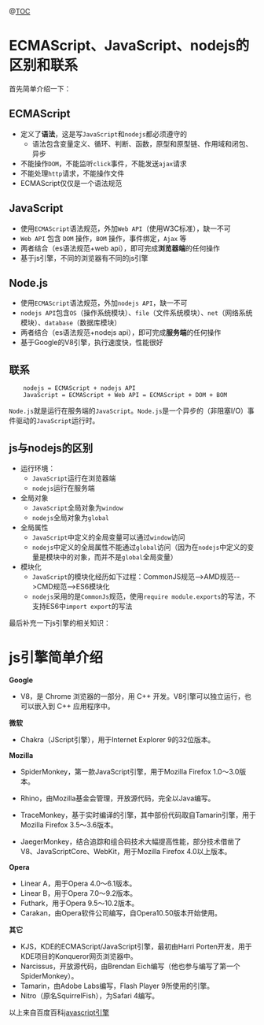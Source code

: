 @[TOC](目录)
# ECMAScript、JavaScript、nodejs的区别和联系

首先简单介绍一下：
## ECMAScript
- 定义了**语法**，这是写`JavaScript`和`nodejs`都必须遵守的
  - 语法包含变量定义、循环、判断、函数，原型和原型链、作用域和闭包、异步
- 不能操作`DOM`，不能监听`click`事件，不能发送`ajax`请求
- 不能处理`http`请求，不能操作文件
- ECMAScript仅仅是一个语法规范

## JavaScript
- 使用`ECMAScript`语法规范，外加`Web API`（使用W3C标准），缺一不可
- `Web API` 包含 `DOM` 操作，`BOM` 操作，事件绑定，`Ajax` 等
- 两者结合（es语法规范+web api），即可完成**浏览器端**的任何操作
- 基于js引擎，不同的浏览器有不同的js引擎

## Node.js
- 使用`ECMAScript`语法规范，外加`nodejs API`，缺一不可
- `nodejs API`包含`OS`（操作系统模块）、`file`（文件系统模块）、`net`（网络系统模块）、`database`（数据库模块）
- 两者结合（es语法规范+nodejs api），即可完成**服务端**的任何操作
- 基于Google的V8引擎，执行速度快，性能很好

## 联系
```
	nodejs = ECMAScript + nodejs API
	JavaScript = ECMAScript + Web API = ECMAScript + DOM + BOM
```
`Node.js`就是运行在服务端的`JavaScript`。`Node.js`是一个异步的（非阻塞I/O）事件驱动的`JavaScript`运行时。

## js与nodejs的区别
- 运行环境：
	- `JavaScript`运行在浏览器端
	- `nodejs`运行在服务端
- 全局对象
	- `JavaScript`全局对象为`window`
	- `nodejs`全局对象为`global`
- 全局属性
	- `JavaScript`中定义的全局变量可以通过`window`访问
	- `nodejs`中定义的全局属性不能通过`global`访问（因为在`nodejs`中定义的变量是模块中的对象，而并不是`global`全局变量）
- 模块化
	- `JavaScript`的模块化经历如下过程：CommonJS规范-->AMD规范-->CMD规范-->ES6模块化
	- `nodejs`采用的是`CommonJs`规范，使用`require module.exports`的写法，不支持ES6中`import export`的写法
  
最后补充一下js引擎的相关知识：
# js引擎简单介绍

**Google**

 - V8，是 Chrome 浏览器的一部分，用 C++ 开发。V8引擎可以独立运行，也可以嵌入到 C++ 应用程序中。
  
**微软**

- Chakra（JScript引擎），用于Internet Explorer 9的32位版本。

**Mozilla**

- SpiderMonkey，第一款JavaScript引擎，用于Mozilla Firefox 1.0～3.0版本。

- Rhino，由Mozilla基金会管理，开放源代码，完全以Java编写。

- TraceMonkey，基于实时编译的引擎，其中部份代码取自Tamarin引擎，用于Mozilla Firefox 3.5～3.6版本。

- JaegerMonkey，结合追踪和组合码技术大幅提高性能，部分技术借凿了V8、JavaScriptCore、WebKit，用于Mozilla Firefox 4.0以上版本。

**Opera**
- Linear A，用于Opera 4.0～6.1版本。
- Linear B，用于Opera 7.0～9.2版本。
- Futhark，用于Opera 9.5～10.2版本。
- Carakan，由Opera软件公司编写，自Opera10.50版本开始使用。

**其它**
- KJS，KDE的ECMAScript/JavaScript引擎，最初由Harri Porten开发，用于KDE项目的Konqueror网页浏览器中。
- Narcissus，开放源代码，由Brendan Eich编写（他也参与编写了第一个SpiderMonkey）。
- Tamarin，由Adobe Labs编写，Flash Player 9所使用的引擎。
- Nitro（原名SquirrelFish），为Safari 4编写。

以上来自百度百科[javascript引擎](https://baike.baidu.com/item/javascript%E5%BC%95%E6%93%8E/5356108?fr=aladdin)